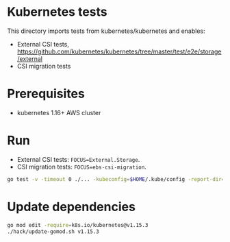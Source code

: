 # Kubernetes tests

This directory imports tests from kubernetes/kubernetes and enables:

* External CSI tests, https://github.com/kubernetes/kubernetes/tree/master/test/e2e/storage/external
* CSI migration tests

# Prerequisites
- kubernetes 1.16+ AWS cluster

# Run
* External CSI tests: `FOCUS=External.Storage`.
* CSI migration tests: `FOCUS=ebs-csi-migration`.

```sh
go test -v -timeout 0 ./... -kubeconfig=$HOME/.kube/config -report-dir=$ARTIFACTS -ginkgo.focus="$FOCUS" -ginkgo.skip="\[Disruptive\]" -gce-zone=us-west-2a
```

# Update dependencies
```sh
go mod edit -require=k8s.io/kubernetes@v1.15.3
./hack/update-gomod.sh v1.15.3
```